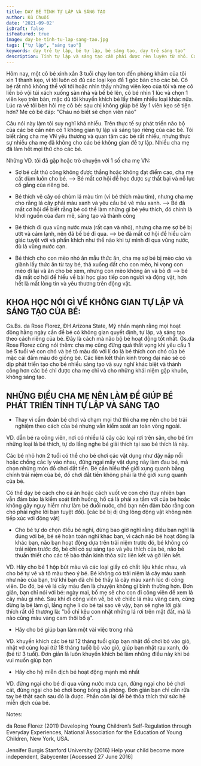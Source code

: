 ```yaml
---
title: DẠY BÉ TÍNH TỰ LẬP VÀ SÁNG TẠO
author: Kủ Chuối
date: '2021-09-02'
isDraft: false
isFeatured: true
image: day-be-tinh-tu-lap-sang-tao.jpg
tags: ["tự lập", "sáng tạo"]
keywords: dạy trẻ tự lập, bé tự lập, bé sáng tạo, dạy trẻ sáng tạo"
description: Tính tự lập và sáng tạo cần phải được rèn luyện từ nhỏ. Các trẻ có tính tự lập cao sẽ có khả năng thành công cao hơn các trẻ khác. Vì vậy dạy bé tính tự lập sáng tạo rất quan trọng trong sự phát triển của trẻ.
---
```



Hôm nay, một cô bé xinh xắn 3 tuổi chạy lon ton đến phòng khám của tôi xin 1 thanh kẹo, vì tôi luôn có đủ các loại kẹo để 1 góc bàn cho các bé. Cô bé rất nhỏ không thể với tới hoặc nhìn thấy những viên kẹo của tôi và mẹ cô liền bỏ vội túi xách xuống sàn nhà và bế bé lên, cô bé nhìn 1 lúc và chọn 1 viên kẹo trên bàn, mặc dù tôi khuyến khích bé lấy thêm nhiều loại khác nữa. Lúc ra về tôi bèn hỏi mẹ cô bé: sau chị không giúp bé lấy 1 viên kẹo sẽ tiện hơn? Mẹ cô bé đáp: "Cháu nó biết sẽ chọn viên nào"

Câu nói này làm tôi suy nghĩ khá nhiều. Trên thực tế sự phát triển não bộ của các bé cần nên có 1 không gian tự lập và sáng tạo riêng của các bé. Tôi biết rằng cha mẹ VN yêu thương và quan tâm các bé rất nhiều, nhưng thực sự nhiều cha mẹ đã không cho các bé không gian để tự lập. Nhiều cha mẹ đã làm hết mọi thứ cho các bé. 

Những VD. tôi đã gặp hoặc trò chuyện với 1 số cha mẹ VN:

* Sợ bé cắt thủ công không được thẳng hoặc không đạt điểm cao, cha mẹ cắt dùm luôn cho bé. --> Bé mất cơ hội để học được sự thất bại và nỗ lực cố gắng của riêng bé.

* Bé thích vẽ cây có chùm lá màu tím (vì bé thích màu tím), nhưng cha mẹ cho rằng lá cây phải màu xanh và yêu cầu bé vẽ màu xanh. --> Bé đã mất cơ hội để biết rằng bé có thể làm những gì bé yêu thích, đó chính là khơi nguồn của đam mê, sáng tạo và thành công

* Bé thích đi qua vũng nước mưa (rất cạn và nhỏ), nhưng cha mẹ sợ bé bị ướt và cảm lạnh, nên đã bế bé đi qua. --> bé đã mất cơ hội để hiểu cảm giác tuyệt vời và phấn khích như thế nào khi tự mình đi qua vũng nước, dù là vũng nước cạn.

* Bé thích cho con mèo nhỏ ăn mẫu thức ăn, cha mẹ sợ bé bị mèo cào và giành lấy thức ăn từ tay bé, thả xuống đất cho con mèo, hi vọng con mèo đi lại và ăn cho bé xem, nhưng con mèo không ăn và bỏ đi --> bé đã mất cơ hội để hiểu về bài học giao tiếp con người và động vật, hơn hết là mất lòng tin và yêu thương trên động vật.

## KHOA HỌC NÓI GÌ VỀ KHÔNG GIAN TỰ LẬP VÀ SÁNG TẠO CỦA BÉ:

Gs.Bs. da Rose Florez, ĐH Arizona State, Mỹ nhấn mạnh rằng mọi hoạt động hằng ngày cần để bé có không gian quyết định, tự lập, và sáng tạo theo cách riêng của bé. Đây là cách mà não bộ bé hoạt động tốt nhất. Gs.da Rose Florez cũng nói thêm: cha mẹ cũng đừng quá thất vọng khi yêu cầu 1 bé 5 tuổi vẽ con chó và bé tô màu đỏ với lí do là bé thích con chó của bé mặc cái đầm màu đỏ giống bé. Các liên kết thần kinh trong đại não sẽ có dịp phát triển tạo cho bé nhiều sáng tạo và suy nghĩ khác biệt và thành công hơn các bé chỉ được cha mẹ chỉ và cho những khái niệm gập khuôn, không sáng tạo.

## NHỮNG ĐIỀU CHA MẸ NÊN LÀM ĐỂ GIÚP BÉ PHÁT TRIỂN TÍNH TỰ LẬP VÀ SÁNG TẠO

* Thay vì cấm đoán bé chơi và chạm mọi thứ thì cha mẹ nên cho bé trải nghiệm theo cách của bé nhưng vẫn kiểm soát an toàn vòng ngoài. 

VD. dẫn bé ra công viên, nơi có nhiều lá cây các loại rơi trên sân, cho bé tìm những loại lá bé thích, tự do lắng nghe bé giải thích tại sao bé thích lá này. 

Các bé nhỏ hơn 2 tuổi có thể cho bé chơi các vật dụng như đậy nắp nồi hoặc chồng các ly vào nhau, đừng ngại mấy vật dụng này làm đau bé, mà chọn những món đồ chơi đắt tiền. Bé cần hiểu thế giới xung quanh bằng chính trải niệm của bé, đồ chơi đắt tiền không phải là thế giới xung quanh của bé. 

Có thể dạy bé cách cho cá ăn hoặc cách vuốt ve con chó (tuy nhiên bạn vẫn đảm bảo là kiểm soát tình huống, hồ cá là phải xa tầm với của bé hoặc không gây nguy hiểm như làm bé đuối nước, chó bạn nên đảm bảo rằng con chó phải nghe lời bạn tuyệt đối). [các bé bị dị ứng lông động vật không nên tiếp xúc với động vật]

* Cho bé tự do chọn điều bé nghĩ, đừng bao giờ nghĩ rằng điều bạn nghĩ là đúng với bé, bé sẽ hoàn toàn nghĩ khác bạn, vì cách não bé hoạt động là khác bạn, não bạn hoạt động dựa trên trải niệm trước đó, bé không có trải niệm trước đó, bé chỉ có sự sáng tạo và yêu thích của bé, não bé thuần thiết cho các tế bào thần kinh thỏa sức liên kết và gỡ liên kết. 

VD. Hãy cho bé 1 hộp bút màu và các loại giấy có chất liệu khác nhau, và cho bé tự vẽ và tô màu theo ý bé. Bé không có trải niệm lá cây màu xanh như não của bạn, trừ khi bạn đã chỉ bé thấy lá cây màu xanh lúc đi công viên. Do đó, bé vẽ lá cây màu đen là chuyện không gì bình thường hơn. Đơn giản, bạn chỉ nói với bé: ngày mai, bố mẹ sẽ cho con đi công viên để xem lá cây màu gì nhé. Sau khi đi công viên về, bé vẽ chiếc lá màu vàng cam, cũng đừng la bé làm gì, lắng nghe lí do bé tại sao vẽ vậy, bạn sẽ nghe lời giải thích rất dễ thương là: "bố chỉ kêu con nhặt những lá rơi trên mặt đất, mà lá nào cũng màu vàng cam thôi bố ạ".

* Hãy cho bé giúp bạn làm một vài việc trong nhà 

VD. khuyến khích các bé từ 12 tháng tuổi giúp bạn nhặt đồ chơi bỏ vào giỏ, nhặt vớ cùng loại (từ 18 tháng tuổi) bỏ vào giỏ, giúp bạn nhặt rau xanh, đỏ (bé từ 3 tuổi). Đơn giản là luôn khuyến khích bé làm những điều này khi bé vui muốn giúp bạn

* Hãy cho hệ miễn dịch bé hoạt động mạnh mẽ nhất

VD. đừng ngại cho bé đi qua vũng nước mưa cạn, đừng ngại cho bé chơi cát, đừng ngại cho bé chơi bong bóng xà phòng. Đơn giản bạn chỉ cần rữa tay bé thật sạch sau đó là được. Phần còn lại để bé thỏa thích thử sức hệ miễn dịch của bé.

Notes:

da Rose Florez (2011) Developing Young Children’s Self-Regulation through Everyday Experiences, National Association for the Education of Young Children, New York, USA.

Jennifer Burgis Stanford University (2016) Help your child become more independent, Babycenter [Accessed 27 June 2016]